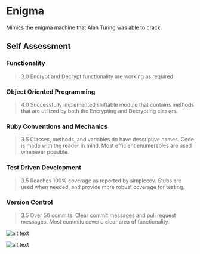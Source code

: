 # Enigma
Mimics the enigma machine that Alan Turing was able to crack.

## Self Assessment

### Functionality

> 3.0 Encrypt and Decrypt functionality are working as required

### Object Oriented Programming

> 4.0 Successfully implemented shiftable module that contains methods that are utilized by both the Encrypting and Decrypting classes.

### Ruby Conventions and Mechanics

> 3.5 Classes, methods, and variables do have descriptive names. Code is made with the reader in mind. Most efficient enumerables are used whenever possible.

### Test Driven Development

> 3.5 Reaches 100% coverage as reported by simplecov. Stubs are used when needed, and provide more robust coverage for testing.

### Version Control

> 3.5 Over 50 commits. Clear commit messages and pull request messages. Most commits cover a clear area of functionality.

![alt text](https://ibb.co/8XFYcJS)

![alt text](https://gph.is/2WtOOy2)
